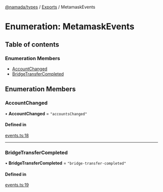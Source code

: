 [@namada/types](../README.md) / [Exports](../modules.md) / MetamaskEvents

# Enumeration: MetamaskEvents

## Table of contents

### Enumeration Members

- [AccountChanged](MetamaskEvents.md#accountchanged)
- [BridgeTransferCompleted](MetamaskEvents.md#bridgetransfercompleted)

## Enumeration Members

### AccountChanged

• **AccountChanged** = ``"accountsChanged"``

#### Defined in

[events.ts:18](https://github.com/anoma/namada-interface/blob/8d368aaf/packages/types/src/events.ts#L18)

___

### BridgeTransferCompleted

• **BridgeTransferCompleted** = ``"bridge-transfer-completed"``

#### Defined in

[events.ts:19](https://github.com/anoma/namada-interface/blob/8d368aaf/packages/types/src/events.ts#L19)
